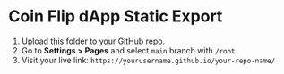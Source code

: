 # Coin Flip dApp Static Export

1. Upload this folder to your GitHub repo.
2. Go to **Settings > Pages** and select `main` branch with `/root`.
3. Visit your live link: `https://yourusername.github.io/your-repo-name/`